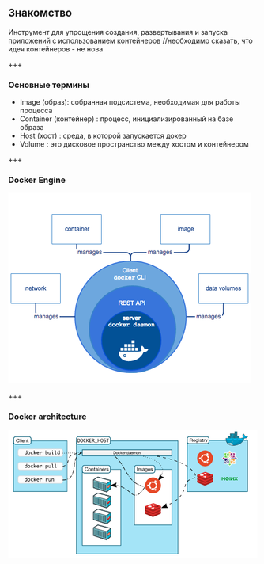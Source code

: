 ## Знакомство

Инструмент для упрощения создания, развертывания и запуска приложений с использованием контейнеров
//необходимо сказать, что идея контейнеров - не нова

+++

### Основные термины

- Image (образ): собранная подсистема, необходимая для работы процесса
- Container (контейнер) : процесс, инициализированный на базе образа
- Host (хост) : среда, в которой запускается докер
- Volume : это дисковое пространство между хостом и контейнером

+++

### Docker Engine

![Docker Engine](images/engine.png)

+++

### Docker architecture

![Docker Architecture](images/architecture.png)
